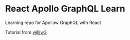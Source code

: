 # React Apollo GraphQL Learn
Learning repo for Apollow GraphQL with React

Tutorial from [willjw3](https://www.youtube.com/watch?v=h-ZCVUAzR-0&list=PLASldBPN_pkDUuOzyPotAkKmvwqyDoA0g)